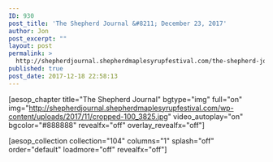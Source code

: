 ```yaml
---
ID: 930
post_title: 'The Shepherd Journal &#8211; December 23, 2017'
author: Jon
post_excerpt: ""
layout: post
permalink: >
  http://shepherdjournal.shepherdmaplesyrupfestival.com/the-shepherd-journal-december-23-2017
published: true
post_date: 2017-12-18 22:58:13
---
```

[aesop_chapter title="The Shepherd Journal" bgtype="img" full="on" img="http://shepherdjournal.shepherdmaplesyrupfestival.com/wp-content/uploads/2017/11/cropped-100_3825.jpg" video_autoplay="on" bgcolor="#888888" revealfx="off" overlay_revealfx="off"]

[aesop_collection collection="104" columns="1" splash="off" order="default" loadmore="off" revealfx="off"]